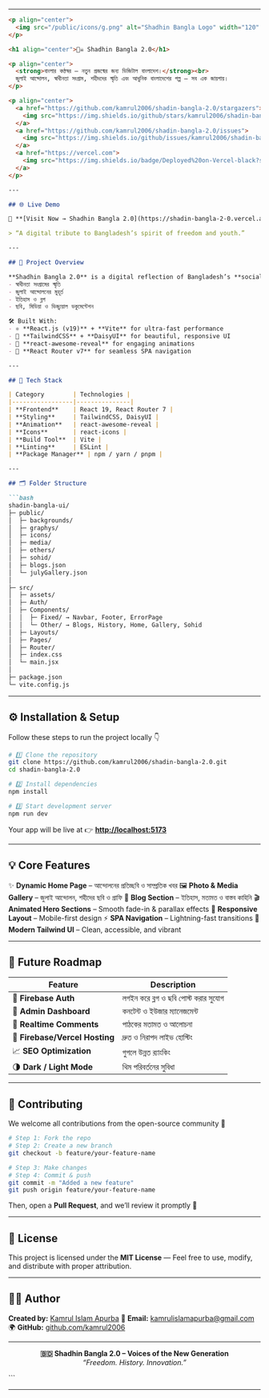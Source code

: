 
---

````markdown
<p align="center">
  <img src="/public/icons/g.png" alt="Shadhin Bangla Logo" width="120" />
</p>

<h1 align="center">🏴‍☠️ Shadhin Bangla 2.0</h1>

<p align="center">
  <strong>বাংলার কণ্ঠস্বর — নতুন প্রজন্মের জন্য ডিজিটাল বাংলাদেশ।</strong><br>
  জুলাই আন্দোলন, স্বাধীনতা সংগ্রাম, শহীদদের স্মৃতি এবং আধুনিক বাংলাদেশের গল্প — সব এক জায়গায়।
</p>

<p align="center">
  <a href="https://github.com/kamrul2006/shadin-bangla-2.0/stargazers">
    <img src="https://img.shields.io/github/stars/kamrul2006/shadin-bangla-2.0?style=for-the-badge&color=gold" alt="Stars">
  </a>
  <a href="https://github.com/kamrul2006/shadin-bangla-2.0/issues">
    <img src="https://img.shields.io/github/issues/kamrul2006/shadin-bangla-2.0?style=for-the-badge&color=red" alt="Issues">
  </a>
  <a href="https://vercel.com">
    <img src="https://img.shields.io/badge/Deployed%20on-Vercel-black?style=for-the-badge&logo=vercel" alt="Vercel">
  </a>
</p>

---

## 🌐 Live Demo

🔗 **[Visit Now → Shadhin Bangla 2.0](https://shadin-bangla-2-0.vercel.app)**

> “A digital tribute to Bangladesh’s spirit of freedom and youth.”

---

## 🚀 Project Overview  

**Shadhin Bangla 2.0** is a digital reflection of Bangladesh’s **social and student movements**, where users can explore:
- স্বাধীনতা সংগ্রামের স্মৃতি  
- জুলাই আন্দোলনের মুহূর্ত  
- ইতিহাস ও ব্লগ  
- ছবি, মিডিয়া ও ভিজ্যুয়াল ডকুমেন্টেশন  

🛠️ Built With:  
- ⚛️ **React.js (v19)** + **Vite** for ultra-fast performance  
- 🎨 **TailwindCSS** + **DaisyUI** for beautiful, responsive UI  
- 💫 **react-awesome-reveal** for engaging animations  
- 🔀 **React Router v7** for seamless SPA navigation  

---

## 🧩 Tech Stack  

| Category        | Technologies |
|-----------------|---------------|
| **Frontend**    | React 19, React Router 7 |
| **Styling**     | TailwindCSS, DaisyUI |
| **Animation**   | react-awesome-reveal |
| **Icons**       | react-icons |
| **Build Tool**  | Vite |
| **Linting**     | ESLint |
| **Package Manager** | npm / yarn / pnpm |

---

## 🗂️ Folder Structure  

```bash
shadin-bangla-ui/
├─ public/
│  ├─ backgrounds/
│  ├─ graphys/
│  ├─ icons/
│  ├─ media/
│  ├─ others/
│  ├─ sohid/
│  ├─ blogs.json
│  └─ julyGallery.json
│
├─ src/
│  ├─ assets/
│  ├─ Auth/
│  ├─ Components/
│  │  ├─ Fixed/ → Navbar, Footer, ErrorPage
│  │  └─ Other/ → Blogs, History, Home, Gallery, Sohid
│  ├─ Layouts/
│  ├─ Pages/
│  ├─ Router/
│  ├─ index.css
│  └─ main.jsx
│
├─ package.json
└─ vite.config.js
````

---

## ⚙️ Installation & Setup

Follow these steps to run the project locally 👇

```bash
# 1️⃣ Clone the repository
git clone https://github.com/kamrul2006/shadin-bangla-2.0.git
cd shadin-bangla-2.0

# 2️⃣ Install dependencies
npm install

# 3️⃣ Start development server
npm run dev
```

Your app will be live at 👉 **[http://localhost:5173](http://localhost:5173)**

---

## 💡 Core Features

✨ **Dynamic Home Page** – আন্দোলনের প্রতিচ্ছবি ও সাম্প্রতিক খবর
🖼️ **Photo & Media Gallery** – জুলাই আন্দোলন, শহীদের ছবি ও গ্রাফি
📝 **Blog Section** – ইতিহাস, মতামত ও বাস্তব কাহিনি
🎬 **Animated Hero Sections** – Smooth fade-in & parallax effects
📱 **Responsive Layout** – Mobile-first design
⚡ **SPA Navigation** – Lightning-fast transitions
🎨 **Modern Tailwind UI** – Clean, accessible, and vibrant

---

## 🔮 Future Roadmap

| Feature                        | Description                          |
| ------------------------------ | ------------------------------------ |
| 🔐 **Firebase Auth**           | লগইন করে ব্লগ ও ছবি পোস্ট করার সুযোগ |
| 🧭 **Admin Dashboard**         | কনটেন্ট ও ইউজার ম্যানেজমেন্ট         |
| 💬 **Realtime Comments**       | পাঠকের মতামত ও আলোচনা                |
| 🚀 **Firebase/Vercel Hosting** | দ্রুত ও নিরাপদ লাইভ হোস্টিং          |
| 📈 **SEO Optimization**        | গুগলে উন্নত র‍্যাংকিং                |
| 🌗 **Dark / Light Mode**       | থিম পরিবর্তনের সুবিধা                |

---

## 🤝 Contributing

We welcome all contributions from the open-source community 💚

```bash
# Step 1: Fork the repo
# Step 2: Create a new branch
git checkout -b feature/your-feature-name

# Step 3: Make changes
# Step 4: Commit & push
git commit -m "Added a new feature"
git push origin feature/your-feature-name
```

Then, open a **Pull Request**, and we’ll review it promptly 🚀

---

## 🧾 License

This project is licensed under the **MIT License** —
Feel free to use, modify, and distribute with proper attribution.

---

## 👨‍🎨 Author

**Created by:** [Kamrul Islam Apurba](https://github.com/kamrul2006)
📧 **Email:** [kamrulislamapurba@gmail.com](mailto:kamrulislamapurba@gmail.com)
🌍 **GitHub:** [github.com/kamrul2006](https://github.com/kamrul2006)

---

<p align="center">
  <b>🇧🇩 Shadhin Bangla 2.0 – Voices of the New Generation</b><br>
  <i>“Freedom. History. Innovation.”</i>
</p>
```

---
